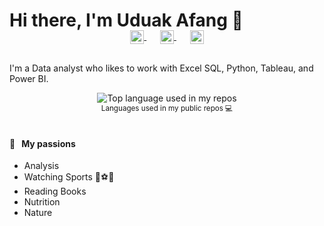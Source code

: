 <!--
**UduakAfang/UduakAfang** is a ✨ _special_ ✨ repository because its `README.md` (this file) appears on your GitHub profile.

Here are some ideas to get you started:

- 🔭 I’m currently working on ...
- 🌱 I’m currently learning ...
- 👯 I’m looking to collaborate on ...
- 🤔 I’m looking for help with ...
- 💬 Ask me about ...
- 📫 How to reach me: ...
- 😄 Pronouns: ...
- ⚡ Fun fact: ...
-->

# Hi there, I'm Uduak Afang 👋

<!-- <p align="center">
  <a href="https://uduak.github.io">
    <img width="100" src="" alt="logo" />
  </a>
</p>
-->

<p align="center" style="margin: -20px 0 30px">
   <a href="https://twitter.com/ud_analyst" target="_blank" style='margin-right:10px'>
    <img align="center" src="https://cdn.jsdelivr.net/npm/simple-icons@3.0.1/icons/twitter.svg" alt="twitter" height="22px" width="22px" />
  </a>
  &nbsp;&nbsp;
  <a href="https://www.linkedin.com/in/uduakafang/" target="_blank" style='margin-right:10px'>
    <img align="center" src="https://cdn.jsdelivr.net/npm/simple-icons@3.0.1/icons/linkedin.svg" alt="linkedin" height="22px" width="22px" />
  </a>
  &nbsp;&nbsp;
  <a href="uduakafang@gmail.com" target="_blank">
    <img align="center" src="https://cdn.jsdelivr.net/npm/simple-icons@3.0.1/icons/gmail.svg" alt="email" height="22px" width="22px" />
  </a>
</p>

I'm a Data analyst who likes to work with Excel SQL, Python, Tableau, and Power BI. 

<div align="center">
  <img width="" src="https://github-readme-stats.vercel.app/api/top-langs/?username=UduakAfang&layout=compact&hide_title=1&card_width=300" alt="Top language used in my repos" />
  <br />
  <small>Languages used in my public repos 💻 </small>
  <br />
  <br />
</div>


#### 🧡 &nbsp;&nbsp;My passions

* Analysis
* Watching Sports 🏀️⚽️🎾
* Reading Books
* Nutrition
* Nature

